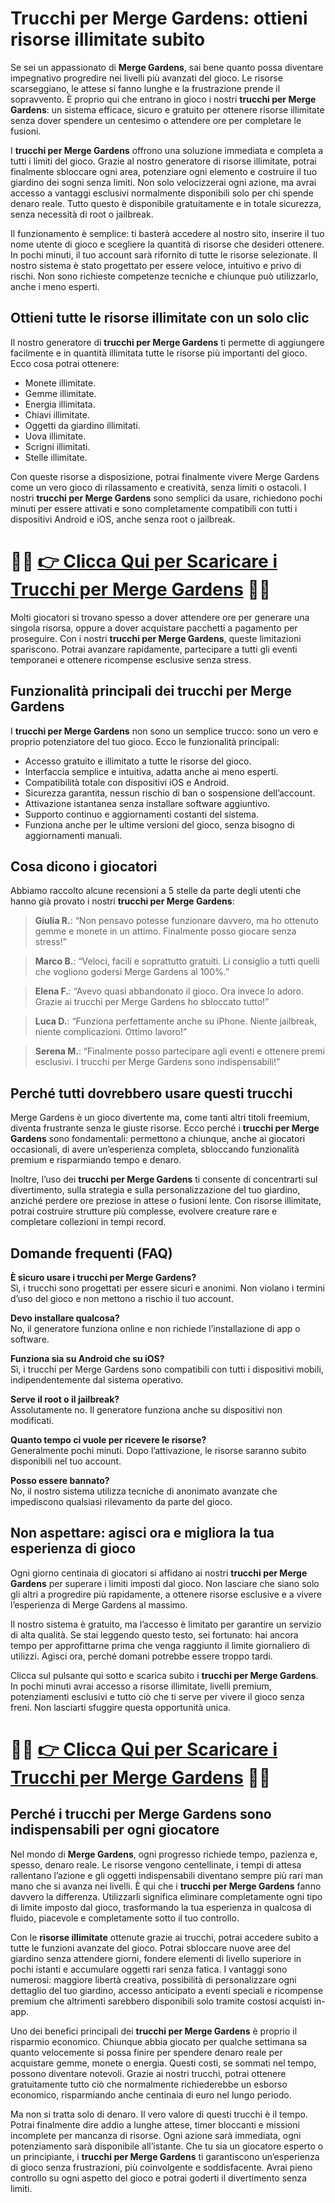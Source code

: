 <h1>Trucchi per Merge Gardens: ottieni risorse illimitate subito</h1>

<p>Se sei un appassionato di <strong>Merge Gardens</strong>, sai bene quanto possa diventare impegnativo progredire nei livelli più avanzati del gioco. Le risorse scarseggiano, le attese si fanno lunghe e la frustrazione prende il sopravvento. È proprio qui che entrano in gioco i nostri <strong>trucchi per Merge Gardens</strong>: un sistema efficace, sicuro e gratuito per ottenere risorse illimitate senza dover spendere un centesimo o attendere ore per completare le fusioni.</p>

<p>I <strong>trucchi per Merge Gardens</strong> offrono una soluzione immediata e completa a tutti i limiti del gioco. Grazie al nostro generatore di risorse illimitate, potrai finalmente sbloccare ogni area, potenziare ogni elemento e costruire il tuo giardino dei sogni senza limiti. Non solo velocizzerai ogni azione, ma avrai accesso a vantaggi esclusivi normalmente disponibili solo per chi spende denaro reale. Tutto questo è disponibile gratuitamente e in totale sicurezza, senza necessità di root o jailbreak.</p>

<p>Il funzionamento è semplice: ti basterà accedere al nostro sito, inserire il tuo nome utente di gioco e scegliere la quantità di risorse che desideri ottenere. In pochi minuti, il tuo account sarà rifornito di tutte le risorse selezionate. Il nostro sistema è stato progettato per essere veloce, intuitivo e privo di rischi. Non sono richieste competenze tecniche e chiunque può utilizzarlo, anche i meno esperti.</p>

<h2>Ottieni tutte le risorse illimitate con un solo clic</h2>

<p>Il nostro generatore di <strong>trucchi per Merge Gardens</strong> ti permette di aggiungere facilmente e in quantità illimitata tutte le risorse più importanti del gioco. Ecco cosa potrai ottenere:</p>

<ul>
  <li>Monete illimitate.</li>
  <li>Gemme illimitate.</li>
  <li>Energia illimitata.</li>
  <li>Chiavi illimitate.</li>
  <li>Oggetti da giardino illimitati.</li>
  <li>Uova illimitate.</li>
  <li>Scrigni illimitati.</li>
  <li>Stelle illimitate.</li>
</ul>

<p>Con queste risorse a disposizione, potrai finalmente vivere Merge Gardens come un vero gioco di rilassamento e creatività, senza limiti o ostacoli. I nostri <strong>trucchi per Merge Gardens</strong> sono semplici da usare, richiedono pochi minuti per essere attivati e sono completamente compatibili con tutti i dispositivi Android e iOS, anche senza root o jailbreak.</p>

# 🔴🔴 **[👉 Clicca Qui per Scaricare i Trucchi per Merge Gardens](https://tinyurl.com/lamantidedeigiochi)** 🔴🔴

<p>Molti giocatori si trovano spesso a dover attendere ore per generare una singola risorsa, oppure a dover acquistare pacchetti a pagamento per proseguire. Con i nostri <strong>trucchi per Merge Gardens</strong>, queste limitazioni spariscono. Potrai avanzare rapidamente, partecipare a tutti gli eventi temporanei e ottenere ricompense esclusive senza stress.</p>

<h2>Funzionalità principali dei trucchi per Merge Gardens</h2>

<p>I <strong>trucchi per Merge Gardens</strong> non sono un semplice trucco: sono un vero e proprio potenziatore del tuo gioco. Ecco le funzionalità principali:</p>

<ul>
  <li>Accesso gratuito e illimitato a tutte le risorse del gioco.</li>
  <li>Interfaccia semplice e intuitiva, adatta anche ai meno esperti.</li>
  <li>Compatibilità totale con dispositivi iOS e Android.</li>
  <li>Sicurezza garantita, nessun rischio di ban o sospensione dell’account.</li>
  <li>Attivazione istantanea senza installare software aggiuntivo.</li>
  <li>Supporto continuo e aggiornamenti costanti del sistema.</li>
  <li>Funziona anche per le ultime versioni del gioco, senza bisogno di aggiornamenti manuali.</li>
</ul>

<h2>Cosa dicono i giocatori</h2>

<p>Abbiamo raccolto alcune recensioni a 5 stelle da parte degli utenti che hanno già provato i nostri <strong>trucchi per Merge Gardens</strong>:</p>

<blockquote>
  <p><strong>Giulia R.</strong>: “Non pensavo potesse funzionare davvero, ma ho ottenuto gemme e monete in un attimo. Finalmente posso giocare senza stress!”</p>
</blockquote>
<blockquote>
  <p><strong>Marco B.</strong>: “Veloci, facili e soprattutto gratuiti. Li consiglio a tutti quelli che vogliono godersi Merge Gardens al 100%.”</p>
</blockquote>
<blockquote>
  <p><strong>Elena F.</strong>: “Avevo quasi abbandonato il gioco. Ora invece lo adoro. Grazie ai trucchi per Merge Gardens ho sbloccato tutto!”</p>
</blockquote>
<blockquote>
  <p><strong>Luca D.</strong>: “Funziona perfettamente anche su iPhone. Niente jailbreak, niente complicazioni. Ottimo lavoro!”</p>
</blockquote>
<blockquote>
  <p><strong>Serena M.</strong>: “Finalmente posso partecipare agli eventi e ottenere premi esclusivi. I trucchi per Merge Gardens sono indispensabili!”</p>
</blockquote>

<h2>Perché tutti dovrebbero usare questi trucchi</h2>

<p>Merge Gardens è un gioco divertente ma, come tanti altri titoli freemium, diventa frustrante senza le giuste risorse. Ecco perché i <strong>trucchi per Merge Gardens</strong> sono fondamentali: permettono a chiunque, anche ai giocatori occasionali, di avere un’esperienza completa, sbloccando funzionalità premium e risparmiando tempo e denaro.</p>

<p>Inoltre, l’uso dei <strong>trucchi per Merge Gardens</strong> ti consente di concentrarti sul divertimento, sulla strategia e sulla personalizzazione del tuo giardino, anziché perdere ore preziose in attese o fusioni lente. Con risorse illimitate, potrai costruire strutture più complesse, evolvere creature rare e completare collezioni in tempi record.</p>

<h2>Domande frequenti (FAQ)</h2>

<p><strong>È sicuro usare i trucchi per Merge Gardens?</strong><br>
Sì, i trucchi sono progettati per essere sicuri e anonimi. Non violano i termini d’uso del gioco e non mettono a rischio il tuo account.</p>

<p><strong>Devo installare qualcosa?</strong><br>
No, il generatore funziona online e non richiede l’installazione di app o software.</p>

<p><strong>Funziona sia su Android che su iOS?</strong><br>
Sì, i trucchi per Merge Gardens sono compatibili con tutti i dispositivi mobili, indipendentemente dal sistema operativo.</p>

<p><strong>Serve il root o il jailbreak?</strong><br>
Assolutamente no. Il generatore funziona anche su dispositivi non modificati.</p>

<p><strong>Quanto tempo ci vuole per ricevere le risorse?</strong><br>
Generalmente pochi minuti. Dopo l’attivazione, le risorse saranno subito disponibili nel tuo account.</p>

<p><strong>Posso essere bannato?</strong><br>
No, il nostro sistema utilizza tecniche di anonimato avanzate che impediscono qualsiasi rilevamento da parte del gioco.</p>

<h2>Non aspettare: agisci ora e migliora la tua esperienza di gioco</h2>

<p>Ogni giorno centinaia di giocatori si affidano ai nostri <strong>trucchi per Merge Gardens</strong> per superare i limiti imposti dal gioco. Non lasciare che siano solo gli altri a progredire più rapidamente, a ottenere risorse esclusive e a vivere l’esperienza di Merge Gardens al massimo.</p>

<p>Il nostro sistema è gratuito, ma l’accesso è limitato per garantire un servizio di alta qualità. Se stai leggendo questo testo, sei fortunato: hai ancora tempo per approfittarne prima che venga raggiunto il limite giornaliero di utilizzi. Agisci ora, perché domani potrebbe essere troppo tardi.</p>

<p>Clicca sul pulsante qui sotto e scarica subito i <strong>trucchi per Merge Gardens</strong>. In pochi minuti avrai accesso a risorse illimitate, livelli premium, potenziamenti esclusivi e tutto ciò che ti serve per vivere il gioco senza freni. Non lasciarti sfuggire questa opportunità unica.</p>

# 🔴🔴 **[👉 Clicca Qui per Scaricare i Trucchi per Merge Gardens](https://tinyurl.com/lamantidedeigiochi)** 🔴🔴

<h2>Perché i trucchi per Merge Gardens sono indispensabili per ogni giocatore</h2>

<p>Nel mondo di <strong>Merge Gardens</strong>, ogni progresso richiede tempo, pazienza e, spesso, denaro reale. Le risorse vengono centellinate, i tempi di attesa rallentano l’azione e gli oggetti indispensabili diventano sempre più rari man mano che si avanza nei livelli. È qui che i <strong>trucchi per Merge Gardens</strong> fanno davvero la differenza. Utilizzarli significa eliminare completamente ogni tipo di limite imposto dal gioco, trasformando la tua esperienza in qualcosa di fluido, piacevole e completamente sotto il tuo controllo.</p>

<p>Con le <strong>risorse illimitate</strong> ottenute grazie ai trucchi, potrai accedere subito a tutte le funzioni avanzate del gioco. Potrai sbloccare nuove aree del giardino senza attendere giorni, fondere elementi di livello superiore in pochi istanti e accumulare oggetti rari senza fatica. I vantaggi sono numerosi: maggiore libertà creativa, possibilità di personalizzare ogni dettaglio del tuo giardino, accesso anticipato a eventi speciali e ricompense premium che altrimenti sarebbero disponibili solo tramite costosi acquisti in-app.</p>

<p>Uno dei benefici principali dei <strong>trucchi per Merge Gardens</strong> è proprio il risparmio economico. Chiunque abbia giocato per qualche settimana sa quanto velocemente si possa finire per spendere denaro reale per acquistare gemme, monete o energia. Questi costi, se sommati nel tempo, possono diventare notevoli. Grazie ai nostri trucchi, potrai ottenere gratuitamente tutto ciò che normalmente richiederebbe un esborso economico, risparmiando anche centinaia di euro nel lungo periodo.</p>

<p>Ma non si tratta solo di denaro. Il vero valore di questi trucchi è il tempo. Potrai finalmente dire addio a lunghe attese, timer bloccanti e missioni incomplete per mancanza di risorse. Ogni azione sarà immediata, ogni potenziamento sarà disponibile all’istante. Che tu sia un giocatore esperto o un principiante, i <strong>trucchi per Merge Gardens</strong> ti garantiscono un’esperienza di gioco senza frustrazioni, più coinvolgente e soddisfacente. Avrai pieno controllo su ogni aspetto del gioco e potrai goderti il divertimento senza limiti.</p>
